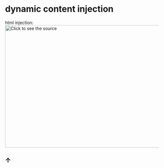 # dynamic content injection
html injection:
<img src="worker-quiet-bush-f8d0.nicolaspasqualis.workers.dev/" width="800" height="400" alt="Click to see the source">
## ↑
